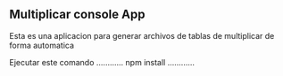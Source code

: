## Multiplicar console App

Esta es una aplicacion para generar archivos de tablas de multiplicar de forma automatica

Ejecutar este comando
............
npm install 
............